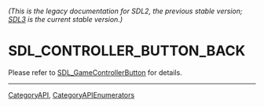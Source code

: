 ###### (This is the legacy documentation for SDL2, the previous stable version; [SDL3](https://wiki.libsdl.org/SDL3/) is the current stable version.)
# SDL_CONTROLLER_BUTTON_BACK

Please refer to [SDL_GameControllerButton](SDL_GameControllerButton) for details.

----
[CategoryAPI](CategoryAPI), [CategoryAPIEnumerators](CategoryAPIEnumerators)

